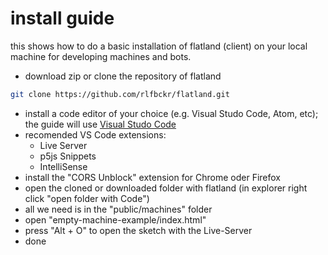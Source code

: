 # install guide

this shows how to do a basic installation of flatland (client) on your local machine for developing machines and bots. 

* download zip or clone the repository of flatland
```bash
git clone https://github.com/rlfbckr/flatland.git
```
* install a code editor of your choice (e.g. Visual Studo Code, Atom, etc); the guide will use [Visual Studo Code](https://code.visualstudio.com/)
* recomended VS Code extensions:
  - Live Server
  - p5js Snippets
  - IntelliSense 
* install the "CORS Unblock" extension for Chrome oder Firefox
* open the cloned or downloaded folder with flatland (in explorer right click "open folder with Code") 
* all we need is in the "public/machines" folder
* open "empty-machine-example/index.html"
* press "Alt + O" to open the sketch with the Live-Server
* done
